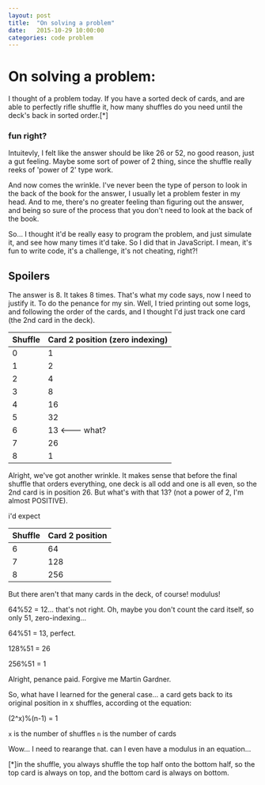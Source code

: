 ```yaml
---
layout: post
title:  "On solving a problem"
date:   2015-10-29 10:00:00
categories: code problem
---
```



# On solving a problem:

I thought of a problem today. If you have a sorted deck of cards, and are able to perfectly rifle shuffle it, how many shuffles do you need until the deck's back in sorted order.[*]

### fun right? 

Intuitevly, I felt like the answer should be like 26 or 52, no good reason, just a gut feeling. Maybe some sort of power of 2 thing, since the shuffle really reeks of 'power of 2' type work.

And now comes the wrinkle. I've never been the type of person to look in the back of the book for the answer, I usually let a problem fester in my head. And to me, there's no greater feeling than figuring out the answer, and being so sure of the process that you don't need to look at the back of the book.

So... I thought it'd be really easy to program the problem, and just simulate it, and see how many times it'd take. So I did that in JavaScript. I mean, it's fun to write code, it's a challenge, it's not cheating, right?!

## **Spoilers**
The answer is 8. It takes 8 times. That's what my code says, now I need to justify it. To do the penance for my sin. Well, I tried printing out some logs, and following the order of the cards, and I thought I'd just track one card (the 2nd card in the deck).

Shuffle | Card 2 position (zero indexing)
--- | ---
0 | 1
1 | 2
2 | 4
3 | 8
4 | 16
5 | 32
6 | 13 <--- what?
7 | 26
8 | 1

Alright, we've got another wrinkle. It makes sense that before the final shuffle that orders everything, one deck is all odd and one is all even, so the 2nd card is in position 26. But what's with that 13? (not a power of 2, I'm almost POSITIVE).

i'd expect

Shuffle | Card 2 position
--- | ---
6 | 64
7 | 128
8 | 256

But there aren't that many cards in the deck, of course! modulus!

64%52 = 12... that's not right. Oh, maybe you don't count the card itself, so only 51, zero-indexing... 

64%51 = 13, perfect.

128%51 = 26

256%51 = 1

Alright, penance paid. Forgive me Martin Gardner.

So, what have I learned for the general case... a card gets back to its original position in x shuffles, according ot the equation:

(2^x)%(n-1) = 1

`x` is the number of shuffles
`n` is the number of cards 

Wow... I need to rearange that. can I even have a modulus in an equation...


[*]in the shuffle, you always shuffle the top half onto the bottom half, so the top card is always on top, and the bottom card is always on bottom.